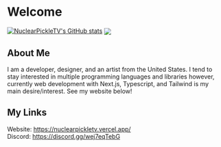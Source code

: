 # Welcome

[![NuclearPickleTV's GitHub stats](https://gitreadme-one.vercel.app/api?username=nuclearpickletv)](https://github.com/NuclearPickleTV/gitreadme)
<a href=""> <img align="center" src="https://github-readme-stats-sigma-five.vercel.app/api/top-langs/?username=nuclearpickletv&theme=react&line_height=40&hide=css"/> </a>

## About Me

I am a developer, designer, and an artist from the United States. I tend to stay interested in multiple programming languages and libraries however, currently web development with Next.js, Typescript, and Tailwind is my main desire/interest. See my website below!

## My Links
Website: https://nuclearpickletv.vercel.app/     
Discord: https://discord.gg/wej7eqTebG
